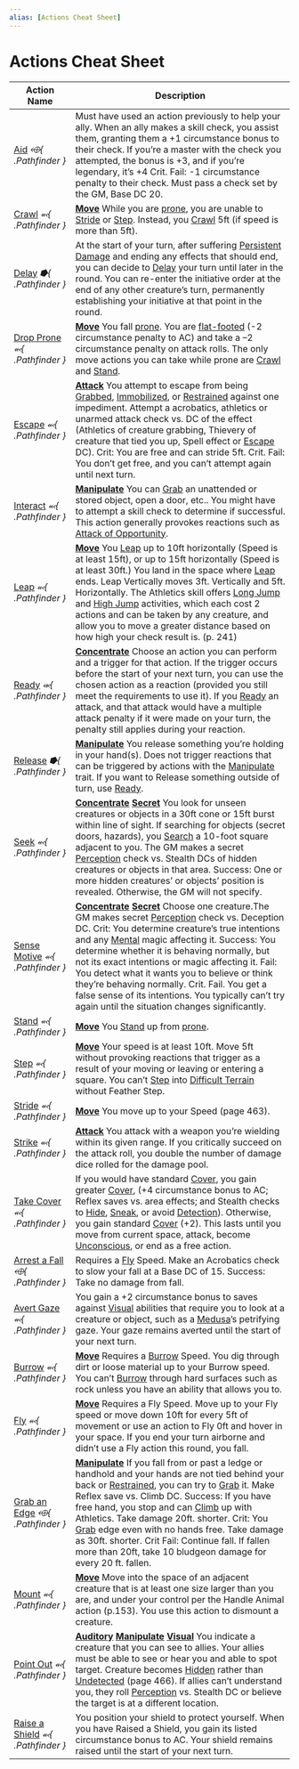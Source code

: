 ```yaml
---
alias: [Actions Cheat Sheet]
---
```


# Actions Cheat Sheet

| Action Name                                                                                         | Description                                                                                                                                                                                                                                                                                                                                                                                                                                                                                                                                                                                                                                                                                                                                                  |
|-----------------------------------------------------------------------------------------------------|--------------------------------------------------------------------------------------------------------------------------------------------------------------------------------------------------------------------------------------------------------------------------------------------------------------------------------------------------------------------------------------------------------------------------------------------------------------------------------------------------------------------------------------------------------------------------------------------------------------------------------------------------------------------------------------------------------------------------------------------------------------|
| [Aid](aid.md) *⬲{ .Pathfinder }*                       | Must have used an action previously to help your ally. When an ally makes a skill check, you assist them, granting them a +1 circumstance bonus to their check. If you’re a master with the check you attempted, the bonus is +3, and if you’re legendary, it’s +4 Crit. Fail: -1 circumstance penalty to their check. Must pass a check set by the GM, Base DC 20.                                                                                                                                                                                                                                                                                                                                                                                          |
| [Crawl](crawl.md) *⬻{ .Pathfinder }*                   | **[Move](move.md)** While you are [prone](TTRPGShare-Pathfinder-2E-Vault/rules/conditions.md#Prone), you are unable to [Stride](stride.md) or [Step](step.md). Instead, you [Crawl](crawl.md) 5ft (if speed is more than 5ft).                                                                                                                                                                                                                                                                                                                                                                                              |
| [Delay](delay.md) *⭓{ .Pathfinder }*                                           | At the start of your turn, after suffering [Persistent Damage](chapter-9-playing-the-game.md#Persistent%20Damage) and ending any effects that should end, you can decide to [Delay](delay.md) your turn until later in the round. You can re-enter the initiative order at the end of any other creature’s turn, permanently establishing your initiative at that point in the round.                                                                                                                                                                                                                                                                                                                                                                                                     |
| [Drop Prone](drop-prone.md) *⬻{ .Pathfinder }*                                  | **[Move](move.md)** You fall [prone](TTRPGShare-Pathfinder-2E-Vault/rules/conditions.md#Prone). You are [flat-footed](TTRPGShare-Pathfinder-2E-Vault/rules/conditions.md#Flat-footed) (-2 circumstance penalty to AC) and take a –2 circumstance penalty on attack rolls. The only move actions you can take while prone are [Crawl](crawl.md) and [Stand](stand.md).                                                                                                                                                                                                                                                                  |
| [Escape](escape.md) *⬻{ .Pathfinder }*                 | **[Attack](attack.md)** You attempt to escape from being [Grabbed](conditions.md#Grabbed), [Immobilized](conditions.md#Immobilized), or [Restrained](conditions.md#Restrained) against one impediment. Attempt a acrobatics, athletics or unarmed attack check vs. DC of the effect (Athletics of creature grabbing, Thievery of creature that tied you up, Spell effect or [Escape](escape.md) DC). Crit: You are free and can stride 5ft. Crit. Fail: You don’t get free, and you can’t attempt again until next turn.                                                                                                                                                                                                                           |
| [Interact](interact.md) *⬻{ .Pathfinder }*             | **[Manipulate](manipulate.md)** You can [Grab](grab.md) an unattended or stored object, open a door, etc.. You might have to attempt a skill check to determine if successful. This action generally provokes reactions such as [Attack of Opportunity](Mechanics/Rules/actions/attack-of-opportunity.md).                                                                                                                                                                                                                                                                                                                                                                                                        |
| [Leap](leap.md) *⬻{ .Pathfinder }*                     | **[Move](move.md)** You [Leap](leap.md) up to 10ft horizontally (Speed is at least 15ft), or up to 15ft horizontally (Speed is at least 30ft.) You land in the space where [Leap](leap.md) ends. Leap Vertically moves 3ft. Vertically and 5ft. Horizontally. The Athletics skill offers [Long Jump](long-jump.md) and [High Jump](high-jump.md) activities, which each cost 2 actions and can be taken by any creature, and allow you to move a greater distance based on how high your check result is. (p. 241)                                                                           |
| [Ready](ready.md) *⬺{ .Pathfinder }*                   | **[Concentrate](concentrate.md)** Choose an action you can perform and a trigger for that action. If the trigger occurs before the start of your next turn, you can use the chosen action as a reaction (provided you still meet the requirements to use it). If you [Ready](ready.md) an attack, and that attack would have a multiple attack penalty if it were made on your turn, the penalty still applies during your reaction.                                                                                                                                                                                                                                        |
| [Release](release.md) *⭓{ .Pathfinder }*               | **[Manipulate](manipulate.md)** You release something you’re holding in your hand(s). Does not trigger reactions that can be triggered by actions with the [Manipulate](manipulate.md) trait. If you want to Release something outside of turn, use [Ready](ready.md).                                                                                                                                                                                                                                                                                                                                                          |
| [Seek](seek.md) *⬻{ .Pathfinder }*                     | **[Concentrate](concentrate.md) [Secret](secret.md)** You look for unseen creatures or objects in a 30ft cone or 15ft burst within line of sight. If searching for objects (secret doors, hazards), you [Search](search.md) a 10-foot square adjacent to you. The GM makes a secret [Perception](TTRPGShare-Pathfinder-2E-Vault/rules/core-rulebook/chapter-9-playing-the-game.md#Perception) check vs. Stealth DCs of hidden creatures or objects in that area. Success: One or more hidden creatures’ or objects’ position is revealed. Otherwise, the GM will not specify.                                                                             |
| [Sense Motive](sense-motive.md) *⬻{ .Pathfinder }*     | **[Concentrate](concentrate.md) [Secret](secret.md)** Choose one creature.The GM makes secret [Perception](TTRPGShare-Pathfinder-2E-Vault/rules/core-rulebook/chapter-9-playing-the-game.md#Perception) check vs. Deception DC. Crit: You determine creature’s true intentions and any [Mental](mental.md) magic affecting it. Success: You determine whether it is behaving normally, but not its exact intentions or magic affecting it. Fail: You detect what it wants you to believe or think they’re behaving normally. Crit. Fail. You get a false sense of its intentions. You typically can’t try again until the situation changes significantly. |
| [Stand](stand.md) *⬻{ .Pathfinder }*                   | **[Move](move.md)** You [Stand](stand.md) up from [prone](TTRPGShare-Pathfinder-2E-Vault/rules/conditions.md#Prone).                                                                                                                                                                                                                                                                                                                                                                                                                                                                                                                                                        |
| [Step](step.md) *⬻{ .Pathfinder }*                     | **[Move](move.md)** Your speed is at least 10ft. Move 5ft without provoking reactions that trigger as a result of your moving or leaving or entering a square. You can’t [Step](step.md) into [Difficult Terrain](chapter-9-playing-the-game.md#Difficult%20Terrain) without Feather Step.                                                                                                                                                                                                                                                                                                                                                                                                                           |
| [Stride](stride.md) *⬻{ .Pathfinder }*                 | **[Move](move.md)** You move up to your Speed (page 463).                                                                                                                                                                                                                                                                                                                                                                                                                                                                                                                                                                                                                                                        |
| [Strike](strike.md) *⬻{ .Pathfinder }*                 | **[Attack](attack.md)** You attack with a weapon you’re wielding within its given range. If you critically succeed on the attack roll, you double the number of damage dice rolled for the damage pool.                                                                                                                                                                                                                                                                                                                                                                                                                                                                                                          |
| [Take Cover](take-cover.md) *⬻{ .Pathfinder }*         | If you would have standard [Cover](chapter-9-playing-the-game.md#Cover), you gain greater [Cover](chapter-9-playing-the-game.md#Cover), (+4 circumstance bonus to AC; Reflex saves vs. area effects; and Stealth checks to [Hide](Mechanics/Rules/actions/hide.md), [Sneak](sneak.md), or avoid [Detection](detection.md)). Otherwise, you gain standard [Cover](chapter-9-playing-the-game.md#Cover) (+2). This lasts until you move from current space, attack, become [Unconscious](conditions.md#Unconscious), or end as a free action.                                                                                                                                                                                                                                                                 |
| [Arrest a Fall](arrest-a-fall.md) *⬲{ .Pathfinder }*   | Requires a [Fly](Mechanics/Rules/actions/fly.md) Speed. Make an Acrobatics check to slow your fall at a Base DC of 15. Success: Take no damage from fall.                                                                                                                                                                                                                                                                                                                                                                                                                                                                                                                                                                               |                                                                                                                                                                                                                                                                                                                                                                                                                                                                                                                             |
| [Avert Gaze](avert-gaze.md) *⬻{ .Pathfinder }*         | You gain a +2 circumstance bonus to saves against [Visual](visual.md) abilities that require you to look at a creature or object, such as a [Medusa](../../ttrpg-fantasy-statblocks/Bestiary/Bestiary/Medusa.md)’s petrifying gaze. Your gaze remains averted until the start of your next turn.                                                                                                                                                                                                                                                                                                                                                                                                                                        |
| [Burrow](burrow.md) *⬻{ .Pathfinder }*                 | **[Move](move.md)** Requires a [Burrow](burrow.md) Speed. You dig through dirt or loose material up to your Burrow speed. You can’t [Burrow](burrow.md) through hard surfaces such as rock unless you have an ability that allows you to.                                                                                                                                                                                                                                                                                                                                                                                       |
| [Fly](Mechanics/Rules/actions/fly.md) *⬻{ .Pathfinder }*                       | **[Move](move.md)** Requires a Fly Speed. Move up to your Fly speed or move down 10ft for every 5ft of movement or use an action to Fly 0ft and hover in your space. If you end your turn airborne and didn’t use a Fly action this round, you fall.                                                                                                                                                                                                                                                                                                                                                                                                                                                             | 
| [Grab an Edge](grab-an-edge.md) *⬲{ .Pathfinder }*     | **[Manipulate](manipulate.md)** If you fall from or past a ledge or handhold and your hands are not tied behind your back or [Restrained](conditions.md#Restrained), you can try to [Grab](grab.md) it. Make Reflex save vs. Climb DC. Success: If you have free hand, you stop and can [Climb](climb.md) up with Athletics. Take damage 20ft. shorter. Crit: You [Grab](grab.md) edge even with no hands free. Take damage as 30ft. shorter. Crit Fail: Continue fall. If fallen more than 20ft, take 10 bludgeon damage for every 20 ft. fallen.                                                                     |
| [Mount](mount.md) *⬻{ .Pathfinder }*                   | **[Move](move.md)** Move into the space of an adjacent creature that is at least one size larger than you are, and under your control per the Handle Animal action (p.153). You use this action to dismount a creature.                                                                                                                                                                                                                                                                                                                                                                                                                                                                                          |
| [Point Out](point-out.md) *⬻{ .Pathfinder }*           | **[Auditory](auditory.md) [Manipulate](manipulate.md) [Visual](visual.md)** You indicate a creature that you can see to allies. Your allies must be able to see or hear you and able to spot target. Creature becomes [Hidden](conditions.md#Hidden) rather than [Undetected](conditions.md#Undetected) (page 466). If allies can’t understand you, they roll [Perception](TTRPGShare-Pathfinder-2E-Vault/rules/core-rulebook/chapter-9-playing-the-game.md#Perception) vs. Stealth DC or believe the target is at a different location.                                                                                                                             |
| [Raise a Shield](raise-a-shield.md) *⬻{ .Pathfinder }* | You position your shield to protect yourself. When you have Raised a Shield, you gain its listed circumstance bonus to AC. Your shield remains raised until the start of your next turn.                                                                                                                                                                                                                                                                                                                                                                                                                                                                                                                                                                     |

